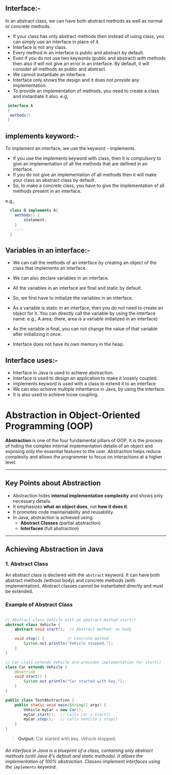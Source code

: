 ## Interface:-
In an abstract class, we can have both abstract methods as well as normal or concrete methods.
- If your class has only abstract methods then instead of using class, you can simply use an interface in place of it.
- Interface is not any class.
- Every method in an interface is public and abstract by default.
- Even if you do not use two keywords (public and abstract) with methods then also it will not give an error in an interface. By default, it will consider all methods as public and abstract.
- We cannot instantiate an interface.
- Interface only shows the design and it does not provide any implementation.
- To provide an implementation of methods, you need to create a class and instantiate it also.
e.g,
```java
 interface A
 {
  methods()
 }
```
## implements keyword:-
To implement an interface, we use the keyword - implements.
- If you use the implements keyword with class, then it is compulsory to give an implementation of all the methods that are defined in an interface.
- If you do not give an implementation of all methods then it will make your class an abstract class by default.
- So, to make a concrete class, you have to give the implementation of all methods present in an interface.

e.g.,
```java
  class B implements A{
    methods() {
        statement;
    }
    ----
  }
```
## Variables in an interface:-
- We can call the methods of an interface by creating an object of the class that implements an interface.
- We can also declare variables in an interface.
- All the variables in an interface are final and static by default.
- So, we first have to initialize the variables in an interface.
- As a variable is static in an interface, then you do not need to create an object for it. You can directly call the variable by using the interface name.
e.g., A.area;    (here, area is a variable initialized in an interface)
- As the variable is final, you can not change the value of that variable after initializing it once.

- Interface does not have its own memory in the heap.

## Interface uses:-
- Interface in Java is used to achieve abstraction.
- Interface is used to design an application to make it loosely coupled.
- implements keyword is used with a class to extend it to an interface
- We can also achieve multiple inheritance in Java, by using the interface.
- It is also used to achieve loose coupling.

# Abstraction in Object-Oriented Programming (OOP)

**Abstraction** is one of the four fundamental pillars of OOP. It is the process of hiding the complex internal implementation details of an object and exposing only the essential features to the user. Abstraction helps reduce complexity and allows the programmer to focus on interactions at a higher level.

---

## Key Points about Abstraction

- Abstraction hides **internal implementation complexity** and shows only necessary details.
- It emphasizes **what an object does**, not **how it does it**.
- It promotes code maintainability and reusability.
- In Java, abstraction is achieved using:
  - **Abstract Classes** (partial abstraction)
  - **Interfaces** (full abstraction)

---

## Achieving Abstraction in Java

### 1. Abstract Class

An abstract class is declared with the `abstract` keyword. It can have both abstract methods (without body) and concrete methods (with implementation). Abstract classes cannot be instantiated directly and must be extended.

### Example of Abstract Class

```java

// Abstract class Vehicle with an abstract method start()
abstract class Vehicle {
    abstract void start();  // Abstract method: no body

    void stop() {          // Concrete method
        System.out.println("Vehicle stopped.");
    }
}

// Car class extends Vehicle and provides implementation for start()
class Car extends Vehicle {
    @Override
    void start() {
        System.out.println("Car started with key.");
    }
}

public class TestAbstraction {
    public static void main(String[] args) {
        Vehicle myCar = new Car();
        myCar.start();  // Calls Car's start()
        myCar.stop();   // Calls Vehicle's stop()
    }
}

```
> **Output:**
Car started with key.
Vehicle stopped.

###### An interface in Java is a blueprint of a class, containing only abstract methods (until Java 8's default and static methods). It allows the implementation of 100% abstraction. Classes implement interfaces using the `implements` keyword.
